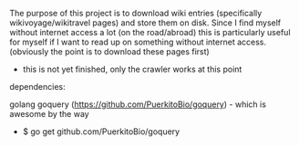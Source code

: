 The purpose of this project is to download wiki entries (specifically wikivoyage/wikitravel pages) and store them on disk. Since I find myself without internet access a lot (on the road/abroad) this is particularly useful for myself if I want to read up on something without internet access. (obviously the point is to download these pages first)

- this is not yet finished, only the crawler works at this point

dependencies:

golang
goquery (https://github.com/PuerkitoBio/goquery) - which is awesome by the way
 - $ go get github.com/PuerkitoBio/goquery

